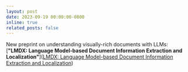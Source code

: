 ```yaml
---
layout: post
date: 2023-09-19 00:00:00-0800
inline: true
related_posts: false
---
```


New preprint on understanding visually-rich documents with LLMs: [**"LMDX: Language Model-based Document Information Extraction and Localization"**]([LMDX: Language Model-based Document Information Extraction and Localization](https://arxiv.org/abs/2309.10952))